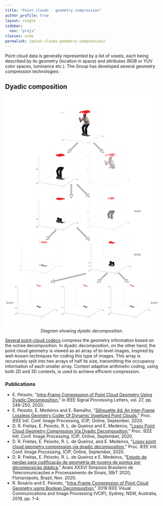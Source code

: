 ```yaml
---
title: "Point clouds - geometry compression"
author_profile: true
layout: single
sidebar:
  nav: "projs"
classes: wide
permalink: /point-clouds-geometry-compression/
---
```


Point cloud data is generally represented by a list of voxels, each being described by its geometry (location in space) and attributes (RGB or YUV color spaces, luminance etc.). The Group has developed several geometry compression technologies:

## Dyadic composition

<p style="text-align:center;">
  <img src="https://github.com/DiogoCaetanoGarcia/minimal-mistakes/raw/master/assets/images/dyadic_decomp.gif"><br>
  <i>Diagram showing dyadic decomposition.</i><br>
</p>

[Several point-cloud codecs](https://ieeexplore.ieee.org/document/8571288) compress the geometry information based on the octree decomposition. In dyadic decomposition, on the other hand, the point cloud geometry is viewed as an array of bi-level images, inspired by well-known techniques for coding this type of images. This array is recursively split into two arrays of half its size, transmitting the occupancy information of each smaller array. Context adaptive arithmetic coding, using both 2D and 3D contexts, is used to achieve efficient compression.

### Publications

* E. Peixoto, "[Intra-Frame Compression of Point Cloud Geometry Using Dyadic Decomposition](https://ieeexplore.ieee.org/document/8957232)," in IEEE Signal Processing Letters, vol. 27, pp. 246-250, 2020.
* E. Peixoto, E. Medeiros and E. Ramalho, "[Silhouette 4d: An Inter-Frame Lossless Geometry Coder Of Dynamic Voxelized Point Clouds](https://ieeexplore.ieee.org/document/9190648)," Proc. IEEE Intl. Conf. Image Processing, ICIP, Online, September, 2020.
* D. R. Freitas, E. Peixoto, R. L. de Queiroz and E. Medeiros, "[Lossy Point Cloud Geometry Compression Via Dyadic Decomposition](https://ieeexplore.ieee.org/document/9190910)," Proc. IEEE Intl. Conf. Image Processing, ICIP, Online, September, 2020.
* D. R. Freitas, E. Peixoto, R. L. de Queiroz, and E. Medeiros, "[Lossy point cloud geometry compression via dyadic decomposition](http://queiroz.divp.org/papers/ICIP2020_dyadic_decomp.pdf)," Proc. IEEE Intl. Conf. Image Processing, ICIP, Online, September, 2020.
* D. R. Freitas, E. Peixoto, R. L. de Queiroz e E. Medeiros, "[Estudo de perdas para codificação de geometria de nuvens de pontos por decomposição diádica](http://queiroz.divp.org/papers/SBrT_2020_LossyGeomCoder.pdf)," Anais XXXVI Simpósio Brasileiro de Telecomunicações e Processamento de Sinais, SBrT 2020, Florianópolis, Brazil, Nov. 2020.
* R. Rosário and E. Peixoto, "[Intra-Frame Compression of Point Cloud Geometry using Boolean Decomposition](https://ieeexplore.ieee.org/document/8965783)," 2019 IEEE Visual Communications and Image Processing (VCIP), Sydney, NSW, Australia, 2019, pp. 1-4.

<!--## Compression of plenoptic attributes

<p style="text-align:center;">
  <img src="https://github.com/DiogoCaetanoGarcia/minimal-mistakes/raw/master/assets/images/thai-rotate_small.gif"><br>
  <i>Plenoptic point cloud</i><br>
</p>

In real-world objects, the reflected light may significantly change with the viewing angle, especially if specular surfaces are present. For that, we are interested in a more complete representation, the plenoptic point cloud, wherein every point has associated colors in different directions.

### Publications

* G. Sandri, R. L. de Queiroz and P. A. Chou, "[Compression of plenoptic point clouds](http://queiroz.divp.org/papers/ieee_tip2018_plenopticpc.pdf)," IEEE Trans. on Image Processing, Vol. 28, No. 3, pp. 1419-1427, Mar. 2019.
* G. Sandri, R. L. de Queiroz, P. A. Chou, "[Compression of plenoptic point clouds using the Region-Adaptive Hierarchical Transform](http://queiroz.divp.org/papers/icip2018_sandri.pdf)," Proc. IEEE Intl. Conf. Image Processing, ICIP, Athens, Greece, Oct. 2018.
* G. Sandri, P. A. Chou and R. L. de Queiroz, "[Representação Compressível para codificação de nuvens de pontos plenópticas](https://biblioteca.sbrt.org.br/articles/916)," Anais XXXVI Simpósio Brasileiro de Telecomunicações e Processamento de Sinais, Campina Grande, PB, Brasil, DOI 10.14209/sbrt.2018.127, Sep. 2018.

### Submission to MPEG standards

* R. L. de Queiroz, C. Dorea, D. C. Garcia, R. U. Ferreira, D. R. Freitas, R.Higa, I. Seidel and V. Testoni, "Differential plenoptic point cloud codingfor  V-PCC,"  inISO/IEC  JTC1/SC29  Joint  WG11/WG7  (MPEG/JPEG)input document WG7M55145, Online, October 2020.

### Ph.D. Thesis

* G. L. Sandri,  [Compression of Point Cloud Attributes](http://queiroz.divp.org/papers/tese_GustavoSandri_dsc.pdf), Tese de Doutorado, Universidade de Brasília, 2019.

## Other contributions

Interesting alternatives to the RAHT are the Gaussian Process Transforms (GPTs):

### Publications

* R. L. de Queiroz and P. A. Chou, "[Transform coding for point clouds using a Gaussian process model](http://queiroz.divp.org/papers/ieee_tip2017_klt.pdf)," IEEE Trans. on Image Processing, Vol. 26, No. 7, pp. 3507-3517, July 2017.
-->